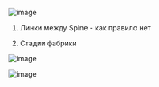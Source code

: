 ![image](https://github.com/user-attachments/assets/65a1e865-bd06-41e9-9d13-5e2389315345)
1. Линки между Spine - как правило нет

2. Стадии фабрики

![image](https://github.com/user-attachments/assets/f92e00ce-0ad1-47b9-9ab0-05e8cc1ad21a)

![image](https://github.com/user-attachments/assets/1961cd1e-fdeb-4bd6-b364-e815766234f5)

